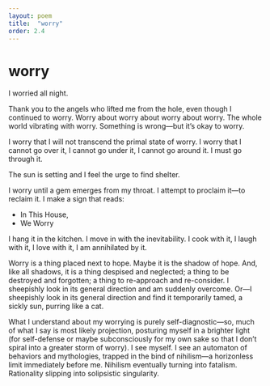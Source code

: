 ```yaml
---
layout: poem
title:  "worry"
order: 2.4
---
```


# worry

I worried all night.

Thank you to the angels who lifted me from the hole, even though I continued to worry. Worry about worry about worry about worry. The whole world vibrating with worry. Something is wrong—but it’s okay to worry.

​I worry that I will not transcend the primal state of worry. I worry that I cannot go over it, I cannot go under it, I cannot go around it. I must go through it.

​The sun is setting and I feel the urge to find shelter.

I worry until a gem emerges from my throat. I attempt to proclaim it—to reclaim it. I make a sign that reads:

- In This House,
- We Worry

I hang it in the kitchen. I move in with the inevitability. I cook with it, I laugh with it, I love with it, I am annihilated by it.

Worry is a thing placed next to hope. Maybe it is the shadow of hope. And, like all shadows, it is a thing despised and neglected; a thing to be destroyed and forgotten; a thing to re-approach and re-consider. I sheepishly look in its general direction and am suddenly overcome. Or—I sheepishly look in its general direction and find it temporarily tamed, a sickly sun, purring like a cat.

What I understand about my worrying is purely self-diagnostic—so, much of what I say is most likely projection, posturing myself in a brighter light (for self-defense or maybe subconsciously for my own sake so that I don’t spiral into a greater storm of worry). I see myself. I see an automaton of behaviors and mythologies, trapped in the bind of nihilism—a horizonless limit immediately before me. Nihilism eventually turning into fatalism. Rationality slipping into solipsistic singularity.
